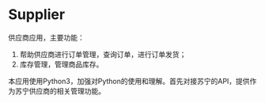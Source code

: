 # Supplier

供应商应用，主要功能：

1. 帮助供应商进行订单管理，查询订单，进行订单发货；
2. 库存管理，管理商品库存。

本应用使用Python3，加强对Python的使用和理解。首先对接苏宁的API，提供作为苏宁供应商的相关管理功能。
